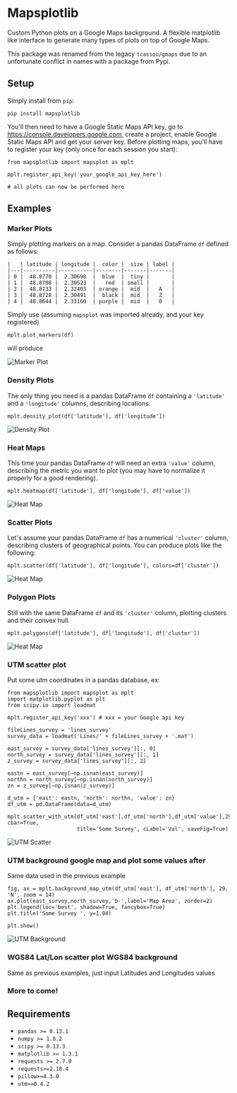 # Mapsplotlib

Custom Python plots on a Google Maps background. A flexible matplotlib like interface to generate many types of plots on top of Google Maps.

This package was renamed from the legacy `tcassou/gmaps` due to an unfortunate conflict in names with a package from Pypi.

## Setup

Simply install from `pip`:
```
pip install mapsplotlib
```

You'll then need to have a Google Static Maps API key, go to https://console.developers.google.com, create a project, enable Google Static Maps API and get your server key. Before plotting maps, you'll have to register your key (only once for each session you start):
```
from mapsplotlib import mapsplot as mplt

mplt.register_api_key('your_google_api_key_here')

# all plots can now be performed here
```

## Examples

### Marker Plots

Simply plotting markers on a map. Consider a pandas DataFrame `df` defined as follows:

```
|   | latitude | longitude |  color |  size | label |
|---|----------|-----------|--------|-------|-------|
| 0 |  48.8770 |  2.30698  |  blue  |  tiny |       |
| 1 |  48.8708 |  2.30523  |   red  | small |       |
| 2 |  48.8733 |  2.32403  | orange |  mid  |   A   |
| 3 |  48.8728 |  2.30491  |  black |  mid  |   Z   |
| 4 |  48.8644 |  2.33160  | purple |  mid  |   0   |
```

Simply use (assuming `mapsplot` was imported already, and your key registered)
```
mplt.plot_markers(df)
```
will produce

![Marker Plot](https://github.com/tcassou/mapsplotlib/blob/master/examples/markers.png)

### Density Plots

The only thing you need is a pandas DataFrame `df` containing a `'latitude'` and a `'longitude'` columns, describing locations.

```
mplt.density_plot(df['latitude'], df['longitude'])
```

![Density Plot](https://github.com/tcassou/mapsplotlib/blob/master/examples/density.png)

### Heat Maps

This time your pandas DataFrame `df` will need an extra `'value'` column, describing the metric you want to plot (you may have to normalize it properly for a good rendering).

```
mplt.heatmap(df['latitude'], df['longitude'], df['value'])
```
![Heat Map](https://github.com/tcassou/mapsplotlib/blob/master/examples/heatmap.png)

### Scatter Plots

Let's assume your pandas DataFrame `df` has a numerical `'cluster'` column, describing clusters of geographical points. You can produce plots like the following:

```
mplt.scatter(df['latitude'], df['longitude'], colors=df['cluster'])
```
![Heat Map](https://github.com/tcassou/mapsplotlib/blob/master/examples/clusters.png)

### Polygon Plots

Still with the same DataFrame `df` and its `'cluster'` column, plotting clusters and their convex hull.

```
mplt.polygons(df['latitude'], df['longitude'], df['cluster'])
```
![Heat Map](https://github.com/tcassou/mapsplotlib/blob/master/examples/polygons.png)


### UTM scatter plot
Put some utm coordinates in a pandas database, ex: 
```
from mapsplotlib import mapsplot as mplt
import matplotlib.pyplot as plt
from scipy.io import loadmat

mplt.register_api_key('xxx') # xxx = your Google api key

fileLines_survey = 'lines_survey'
survey_data = loadmat('Lines/' + fileLines_survey + '.mat')

east_survey = survey_data['lines_survey'][:, 0]
north_survey = survey_data['lines_survey'][:, 1]
z_survey = survey_data['lines_survey'][:, 2]

eastn = east_survey[~np.isnan(east_survey)]
northn = north_survey[~np.isnan(north_survey)]
zn = z_survey[~np.isnan(z_survey)]

d_utm = {'east': eastn, 'north': northn, 'value': zn}
df_utm = pd.DataFrame(data=d_utm)

mplt.scatter_with_utm(df_utm['east'],df_utm['north'],df_utm['value'],29,'N',maptype='satellite', cbar=True,
                      title='Some Survey', cLabel='Val', saveFig=True)
```
![UTM Scatter](https://github.com/tcassou/mapsplotlib/blob/master/examples/utm_scatter.png)


### UTM background google map and plot some values after
Same data used in the previous example
```
fig, ax = mplt.background_map_utm(df_utm['east'], df_utm['north'], 29, 'N', zoom = 14)
ax.plot(east_survey,north_survey,'b-',label='Map Area', zorder=2)
plt.legend(loc='best', shadow=True, fancybox=True)
plt.title('Some Survey ', y=1.04)

plt.show()
```
![UTM Background](https://github.com/tcassou/mapsplotlib/blob/master/examples/utm_background.png)

### WGS84 Lat/Lon scatter plot WGS84 background
Same as previous examples, just input Latitudes and Longitudes values


### More to come!

## Requirements

* `pandas >= 0.13.1`
* `numpy >= 1.8.2`
* `scipy >= 0.13.3`
* `matplotlib >= 1.3.1`
* `requests >= 2.7.0`
* `requests>=2.18.4`
* `pillow>=4.3.0`
* `utm>=0.4.2`


